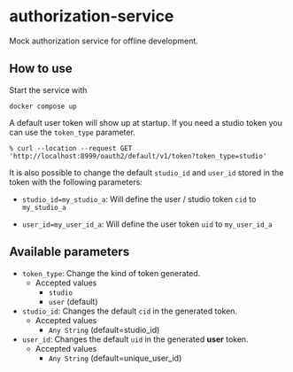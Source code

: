 # authorization-service

Mock authorization service for offline development.

## How to use

Start the service with

`docker compose up`

A default user token will show up at startup. If you need a studio token you can use the `token_type` parameter.

```
% curl --location --request GET 'http://localhost:8999/oauth2/default/v1/token?token_type=studio'
```

It is also possible to change the default `studio_id` and `user_id` stored in the token with the following parameters:

-   `studio_id=my_studio_a`: Will define the user / studio token `cid` to `my_studio_a`

-   `user_id=my_user_id_a`: Will define the user token `uid` to `my_user_id_a`

## Available parameters

-   `token_type`: Change the kind of token generated.
    -   Accepted values
        -   `studio`
        -   `user` (default)
-   `studio_id`: Changes the default `cid` in the generated token.
    -   Accepted values
        -   `Any String` (default=studio_id)
-   `user_id`: Changes the default `uid` in the generated **user** token.
    -   Accepted values
        -   `Any String` (default=unique_user_id)
